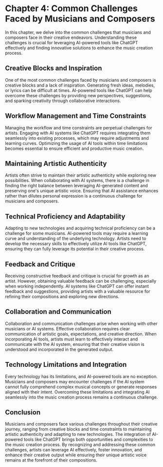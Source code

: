 Chapter 4: Common Challenges Faced by Musicians and Composers
=============================================================

In this chapter, we delve into the common challenges that musicians and composers face in their creative endeavors. Understanding these challenges is crucial for leveraging AI-powered tools like ChatGPT effectively and finding innovative solutions to enhance the music creation process.

Creative Blocks and Inspiration
-------------------------------

One of the most common challenges faced by musicians and composers is creative blocks and a lack of inspiration. Generating fresh ideas, melodies, or lyrics can be difficult at times. AI-powered tools like ChatGPT can help overcome these challenges by providing new perspectives, suggestions, and sparking creativity through collaborative interactions.

Workflow Management and Time Constraints
----------------------------------------

Managing the workflow and time constraints are perpetual challenges for artists. Engaging with AI systems like ChatGPT requires integrating them seamlessly into existing processes, which may require adjustments and learning curves. Optimizing the usage of AI tools within time limitations becomes essential to ensure efficient and productive music creation.

Maintaining Artistic Authenticity
---------------------------------

Artists often strive to maintain their artistic authenticity while exploring new possibilities. When collaborating with AI systems, there is a challenge in finding the right balance between leveraging AI-generated content and preserving one's unique artistic voice. Ensuring that AI assistance enhances rather than dilutes personal expression is a continuous challenge for musicians and composers.

Technical Proficiency and Adaptability
--------------------------------------

Adapting to new technologies and acquiring technical proficiency can be a challenge for some musicians. AI-powered tools may require a learning curve and understanding of the underlying technology. Artists need to develop the necessary skills to effectively utilize AI tools like ChatGPT, ensuring they can fully leverage its potential in their creative process.

Feedback and Critique
---------------------

Receiving constructive feedback and critique is crucial for growth as an artist. However, obtaining valuable feedback can be challenging, especially when working independently. AI systems like ChatGPT can offer instant feedback and suggestions, providing artists with a valuable resource for refining their compositions and exploring new directions.

Collaboration and Communication
-------------------------------

Collaboration and communication challenges arise when working with other musicians or AI systems. Effective collaboration requires clear communication of artistic goals, expectations, and creative direction. When incorporating AI tools, artists must learn to effectively interact and communicate with the AI system, ensuring that their creative vision is understood and incorporated in the generated output.

Technology Limitations and Integration
--------------------------------------

Every technology has its limitations, and AI-powered tools are no exception. Musicians and composers may encounter challenges if the AI system cannot fully comprehend complex musical concepts or generate responses aligned with their intent. Overcoming these limitations and integrating AI seamlessly into the music creation process remains a continuous challenge.

Conclusion
----------

Musicians and composers face various challenges throughout their creative journey, ranging from creative blocks and time constraints to maintaining artistic authenticity and adapting to new technologies. The integration of AI-powered tools like ChatGPT brings both opportunities and complexities to the music creation process. By recognizing and addressing these common challenges, artists can leverage AI effectively, foster innovation, and enhance their creative output while ensuring their unique artistic voice remains at the forefront of their compositions.

